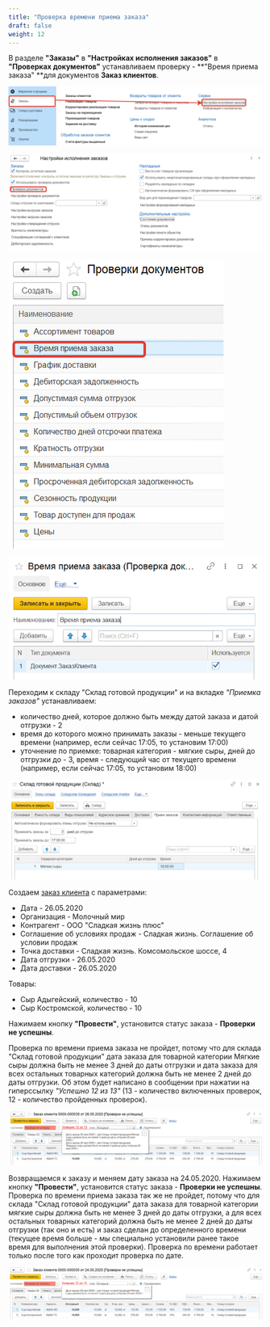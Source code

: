 ```yaml
---
title: "Проверка времени приема заказа"
draft: false
weight: 12
---
```


В разделе **"Заказы"** в **"Настройках исполнения заказов"** в **"Проверках документов"** устанавливаем проверку - **"Время приема заказа" **для документов **Заказ клиентов**.

[![1][1]][1]

[![2][2]][2]

[![3][3]][3]

[![4][4]][4]

Переходим к складу "Склад готовой продукции" и на вкладке *"Приемка заказов"* устанавливаем:

- количество дней, которое должно быть между датой заказа и датой отгрузки - 2
- время до которого можно принимать заказы - меньше текущего времени (например, если сейчас 17:05, то установим 17:00)
- уточнение по приемке: товарная категория - мягкие сыры, дней до отгрузки до - 3, время - следующий час от текущего времени (например, если сейчас 17:05, то установим 18:00)

[![5][5]][5]

Создаем [заказ клиента](../../CustomerOrder.md) с параметрами:

- Дата - 26.05.2020
- Организация - Молочный мир
- Контрагент - ООО "Сладкая жизнь плюс"
- Соглашение об условиях продаж - Сладкая жизнь. Соглашение об условии продаж
- Точка доставки - Сладкая жизнь. Комсомольское шоссе, 4
- Дата отгрузки - 26.05.2020
- Дата доставки - 26.05.2020

Товары:

- Сыр Адыгейский, количество - 10
- Сыр Костромской, количество - 10

Нажимаем кнопку **"Провести"**, установится статус заказа - **Проверки не успешны**.

Проверка по времени приема заказа не пройдет, потому что для склада "Склад готовой продукции" дата заказа для товарной категории Мягкие сыры должна быть не менее 3 дней до даты отгрузки и дата заказа для всех остальных товарных категорий должна быть не менее 2 дней до даты отгрузки. Об этом будет написано в сообщении при нажатии на гиперссылку *"Успешно 12 из 13"* (13 - количество включенных проверок, 12 - количество пройденных проверок).

[![6][6]][6]

Возвращаемся к заказу и меняем дату заказа на 24.05.2020. Нажимаем кнопку **"Провести"**, установится статус заказа - **Проверки не успешны**. Проверка по времени приема заказа так же не пройдет, потому что для склада "Склад готовой продукции" дата заказа для товарной категории мягкие сыры должна быть не менее 3 дней до даты отгрузки, а для всех остальных товарных категорий должна быть не менее 2 дней до даты отгрузки (так оно и есть) и заказ сделан до определенного времени (текущее время больше - мы специально установили ранее такое время для выполнения этой проверки). Проверка по времени работает только после того как проходит проверка по дате.

[![7][7]][7]

[1]: 1.png
[2]: 2.png
[3]: 3.png
[4]: 4.png
[5]: 5.png
[6]: 6.png
[7]: 7.png